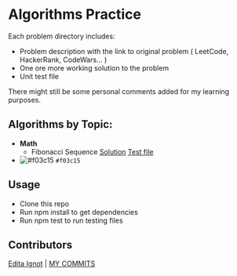 # Algorithms Practice

Each problem directory includes:
-   Problem description with the link to original problem ( LeetCode, HackerRank, CodeWars... )
-   One ore more working solution to the problem
-   Unit test file

There might still be some personal comments added for my learning purposes. 

## Algorithms by Topic:
- **Math**
    * Fibonacci Sequence [Solution](https://github.com/edignot/algorithm-data-structure-practice/blob/master/src/fibonacci-sequence/fibonacci-sequence.js) [Test file](https://github.com/edignot/algorithm-data-structure-practice/blob/master/src/fibonacci-sequence/fibonacci-sequence.test.js)
- ![#f03c15](https://via.placeholder.com/15/f03c15/000000?text=+) `#f03c15`
## Usage
-   Clone this repo
-   Run npm install to get dependencies
-   Run npm test to run testing files

## Contributors
[Edita Ignot](https://github.com/edignot) | [MY COMMITS](https://github.com/edignot/algorithms/commits/master?author=edignot&branch=master)
